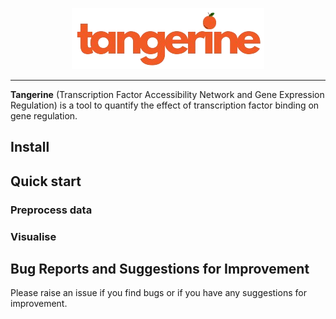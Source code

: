 <p align="center">
    <img src="assets/logo.png" alt="tangerine logo">
</p>

-------
**Tangerine** (Transcription Factor Accessibility Network and Gene Expression Regulation) is a tool to quantify the effect of transcription factor binding on gene regulation.

## Install

## Quick start
### Preprocess data

### Visualise

## Bug Reports and Suggestions for Improvement
Please raise an issue if you find bugs or if you have any suggestions for improvement.
